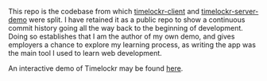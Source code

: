 This repo is the codebase from which [timelockr-client](https://github.com/jehillert/timelockr-client) and [timelockr-server-demo](https://github.com/jehillert/timelockr-server-demo) were split.  I have retained it as a public repo to show a continuous commit history going all the way back to the beginning of development.  Doing so establishes that I am the author of my own demo, and gives employers a chance to explore my learning process, as writing the app was the main tool I used to learn web development.

An interactive demo of Timelockr may be found [here](https://timelockr.hillert.dev/).
